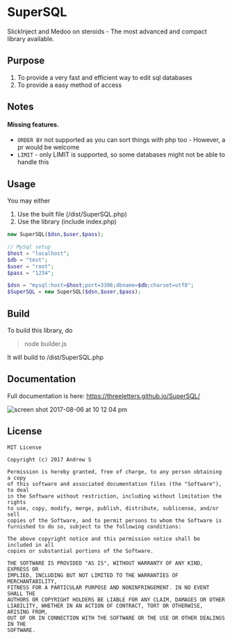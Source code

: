 # SuperSQL
SlickInject and Medoo on steroids - The most advanced and compact library available.
## Purpose

1. To provide a very fast and efficient way to edit sql databases
2. To provide a easy method of access

## Notes
#### Missing features.
* `ORDER BY` not supported as you can sort things with php too - However, a pr would be welcome
* `LIMIT` - only LIMIT is supported, so some databases might not be able to handle this

## Usage
You may either

1. Use the built file (/dist/SuperSQL.php)
2. Use the library (include index.php)

```php
new SuperSQL($dsn,$user,$pass);
```
```php
// MySql setup
$host = "localhost";
$db = "test";
$user = "root";
$pass = "1234";

$dsn = "mysql:host=$host;port=3306;dbname=$db;charset=utf8";
$SuperSQL = new SuperSQL($dsn,$user,$pass);
```
## Build
To build this library, do 

> node builder.js

It will build to /dist/SuperSQL.php

## Documentation

Full documentation is here: https://threeletters.github.io/SuperSQL/

![screen shot 2017-08-06 at 10 12 04 pm](https://user-images.githubusercontent.com/13282284/29009780-4fb22120-7af4-11e7-8621-a65ce32f69c2.png)

## License

```
MIT License

Copyright (c) 2017 Andrew S

Permission is hereby granted, free of charge, to any person obtaining a copy
of this software and associated documentation files (the "Software"), to deal
in the Software without restriction, including without limitation the rights
to use, copy, modify, merge, publish, distribute, sublicense, and/or sell
copies of the Software, and to permit persons to whom the Software is
furnished to do so, subject to the following conditions:

The above copyright notice and this permission notice shall be included in all
copies or substantial portions of the Software.

THE SOFTWARE IS PROVIDED "AS IS", WITHOUT WARRANTY OF ANY KIND, EXPRESS OR
IMPLIED, INCLUDING BUT NOT LIMITED TO THE WARRANTIES OF MERCHANTABILITY,
FITNESS FOR A PARTICULAR PURPOSE AND NONINFRINGEMENT. IN NO EVENT SHALL THE
AUTHORS OR COPYRIGHT HOLDERS BE LIABLE FOR ANY CLAIM, DAMAGES OR OTHER
LIABILITY, WHETHER IN AN ACTION OF CONTRACT, TORT OR OTHERWISE, ARISING FROM,
OUT OF OR IN CONNECTION WITH THE SOFTWARE OR THE USE OR OTHER DEALINGS IN THE
SOFTWARE.
```

